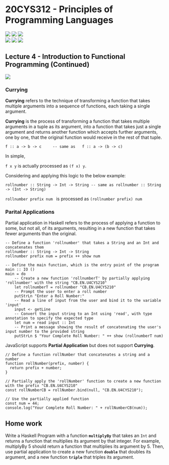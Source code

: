 # 20CYS312 - Principles of Programming Languages
![](https://img.shields.io/badge/Batch-21CYS-lightgreen) ![](https://img.shields.io/badge/UG-blue) ![](https://img.shields.io/badge/Subject-PPL-blue) <br/>
![](https://img.shields.io/badge/Lecture-2-orange) ![](https://img.shields.io/badge/Practical-3-orange) ![](https://img.shields.io/badge/Credits-3-orange)

## Lecture 4 - Introduction to Functional Programming (Continued)
![](https://img.shields.io/badge/-07th_Feb-orange)

### Currying
**Currying** refers to the technique of transforming a function that takes multiple arguments into a sequence of functions, each taking a single argument. 

**Currying** is the process of transforming a function that takes multiple arguments in a tuple as its argument, into a function that takes just a single argument and returns another function which accepts further arguments, one by one, that the original function would receive in the rest of that tuple.

```
f :: a -> b -> c     -- same as   f :: a -> (b -> c)
```

In simple,

``` f x y ``` is actually processed as ```(f x) y```.

Considering and applying this logic to the below example:

```
rollnumber :: String -> Int -> String -- same as rollnumber :: String -> (Int -> String)
```

```rollnumber prefix num ``` is processed as ``` (rollnumber prefix) num ```

### Parital Applications

Partial application in Haskell refers to the process of applying a function to some, but not all, of its arguments, resulting in a new function that takes fewer arguments than the original. 

```
-- Define a function 'rollnumber' that takes a String and an Int and concatenates them
rollnumber :: String -> Int -> String
rollnumber prefix num = prefix ++ show num

-- Define the main function, which is the entry point of the program
main :: IO ()
main = do
    -- Create a new function 'rollnumberT' by partially applying 'rollnumber' with the string "CB.EN.U4CYS210"
    let rollnumberT = rollnumber "CB.EN.U4CYS210"
    -- Prompt the user to enter a roll number
    putStrLn "Enter a Roll Number:"
    -- Read a line of input from the user and bind it to the variable 'input'
    input <- getLine
    -- Convert the input string to an Int using 'read', with type annotation to specify the expected type
    let num = read input :: Int
    -- Print a message showing the result of concatenating the user's input number to the provided string
    putStrLn $ "Your Complete Roll Number: " ++ show (rollnumberT num)
```

JavaScript supports **Partial Application** but does not support **Currying**.

```
// Define a function rollNumber that concatenates a string and a number
function rollNumber(prefix, number) {
  return prefix + number;
}

// Partially apply the 'rollNumber' function to create a new function with the prefix "CB.EN.U4CYS210"
const rollNumberCB = rollNumber.bind(null, "CB.EN.U4CYS210");

// Use the partially applied function
const num = 44;
console.log("Your Complete Roll Number: " + rollNumberCB(num));
```

## Home work

Write a Haskell Program with a function **`multiplyBy`** that takes an `Int` and returns a function that multiplies its argument by that integer. 
For example, multiplyBy 5 should return a function that multiplies its argument by 5. Then, use partial application to create a new function **`double`** that doubles its argument, and a new function **`triple`** that triples its argument.
